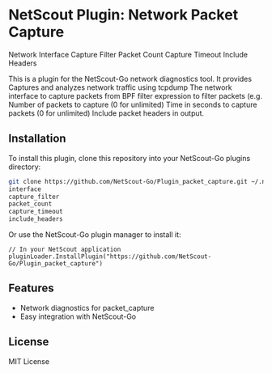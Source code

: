 # NetScout Plugin: Network Packet Capture
Network Interface
Capture Filter
Packet Count
Capture Timeout
Include Headers

This is a plugin for the NetScout-Go network diagnostics tool. It provides Captures and analyzes network traffic using tcpdump
The network interface to capture packets from
BPF filter expression to filter packets (e.g.
Number of packets to capture (0 for unlimited)
Time in seconds to capture packets (0 for unlimited)
Include packet headers in output.

## Installation

To install this plugin, clone this repository into your NetScout-Go plugins directory:

```bash
git clone https://github.com/NetScout-Go/Plugin_packet_capture.git ~/.netscout/plugins/packet_capture
interface
capture_filter
packet_count
capture_timeout
include_headers
```

Or use the NetScout-Go plugin manager to install it:

```
// In your NetScout application
pluginLoader.InstallPlugin("https://github.com/NetScout-Go/Plugin_packet_capture")
```

## Features

- Network diagnostics for packet_capture
- Easy integration with NetScout-Go

## License

MIT License
